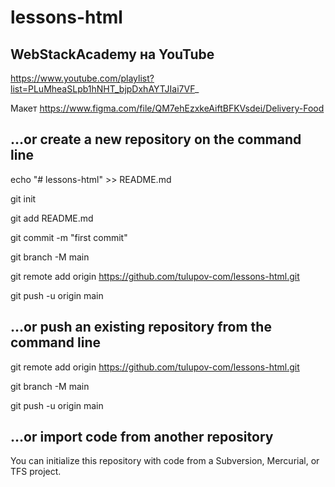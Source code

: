 # lessons-html

## WebStackAcademy на YouTube

https://www.youtube.com/playlist?list=PLuMheaSLpb1hNHT_bjpDxhAYTJIai7VF_

Макет https://www.figma.com/file/QM7ehEzxkeAiftBFKVsdei/Delivery-Food

## …or create a new repository on the command line

echo "# lessons-html" >> README.md

git init

git add README.md

git commit -m "first commit"

git branch -M main

git remote add origin https://github.com/tulupov-com/lessons-html.git

git push -u origin main

## …or push an existing repository from the command line

git remote add origin https://github.com/tulupov-com/lessons-html.git

git branch -M main

git push -u origin main

## …or import code from another repository

You can initialize this repository with code from a Subversion, Mercurial, or TFS project.
